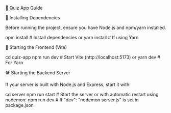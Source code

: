 📌 Quiz App Guide

🚀 Installing Dependencies

Before running the project, ensure you have Node.js and npm/yarn installed.

npm install # Install dependencies
or
yarn install # If using Yarn

🎯 Starting the Frontend (Vite)

cd quiz-app
npm run dev # Start Vite (http://localhost:5173)
or
yarn dev # For Yarn

🛠️ Starting the Backend Server

If your server is built with Node.js and Express, start it with:

cd server
npm run start # Start the server
or with automatic restart using nodemon:
npm run dev # If "dev": "nodemon server.js" is set in package.json
